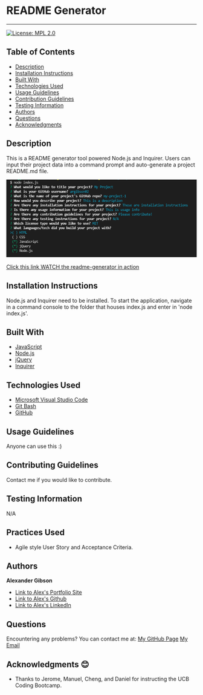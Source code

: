# README Generator
  -----------------
[![License: MPL 2.0](https://img.shields.io/badge/License-MPL%202.0-brightgreen.svg)](https://opensource.org/licenses/MPL-2.0)

## Table of Contents
  - [Description](#Description)
  - [Installation Instructions](#Installation)
  - [Built With](#Built)
  - [Technologies Used](#Technologies)
  - [Usage Guidelines](#Usage)
  - [Contribution Guidelines](#Contribution)
  - [Testing Information](#Testing)
  - [Authors](#Authors)
  - [Questions](#Questions)
  - [Acknowledgments](#Acknowledgments)


## Description
This is a README generator tool powered Node.js and Inquirer. Users can input their project data into a command prompt and auto-generate a project README.md file.

![Demo image of the readme generator](./images/readme-gen-demo.png)

[Click this link WATCH the readme-generator in action](https://watch.screencastify.com/v/XrOCmmj21ZG6RiSXGHTu)
 <br />


## Installation Instructions
Node.js and Inquirer need to be installed. To start the application, navigate in a command console to the folder that houses index.js and enter in 'node index.js'.


## Built With
* [JavaScript](https://developer.mozilla.org/en-US/docs/Web/JavaScript)
* [Node.js](https://nodejs.org/en/)
* [jQuery](https://api.jquery.com/)
* [Inquirer](https://www.npmjs.com/package/inquirer) 


## Technologies Used
* [Microsoft Visual Studio Code](https://code.visualstudio.com/)
* [Git Bash](https://git-scm.com/downloads)
* [GitHub](https://github.com/)


## Usage Guidelines
Anyone can use this :)


## Contributing Guidelines
Contact me if you would like to contribute.


## Testing Information 
N/A


## Practices Used
* Agile style User Story and Acceptance Criteria.


## Authors
**Alexander Gibson** 

- [Link to Alex's Portfolio Site](https://argibson02.github.io/Professional-Portfolio-2/)
- [Link to Alex's Github](https://github.com/argibson02)
- [Link to Alex's LinkedIn](www.linkedin.com/in/alexander-gibson-1b0bb6105)


## Questions
Encountering any problems? You can contact me at:
[My GitHub Page](https://github.com/argibson02)
[My Email](mailto:argibson02@gmail.com)


## Acknowledgments 😊
- Thanks to Jerome, Manuel, Cheng, and Daniel for instructing the UCB Coding Bootcamp.

